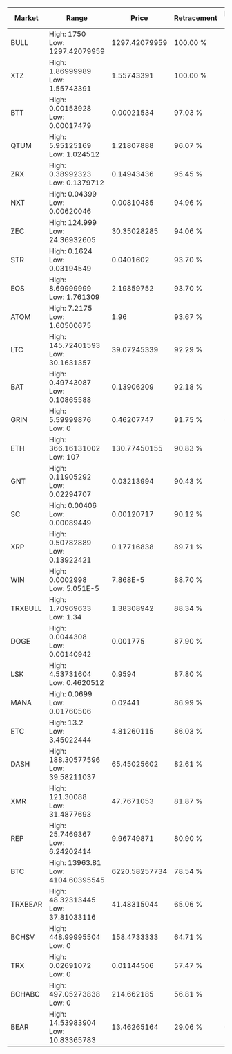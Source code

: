 | Market | Range | Price| Retracement | Doubles to 50% |
| --- | --- | --- | --- | --- |
| BULL | High: 1750<br />Low: 1297.42079959 | 1297.42079959 | 100.00 % | 1.17 |
| XTZ | High: 1.86999989<br />Low: 1.55743391 | 1.55743391 | 100.00 % | 1.10 |
| BTT | High: 0.00153928<br />Low: 0.00017479 | 0.00021534 | 97.03 % | 3.98 |
| QTUM | High: 5.95125169<br />Low: 1.024512 | 1.21807888 | 96.07 % | 2.86 |
| ZRX | High: 0.38992323<br />Low: 0.1379712 | 0.14943436 | 95.45 % | 1.77 |
| NXT | High: 0.04399<br />Low: 0.00620046 | 0.00810485 | 94.96 % | 3.10 |
| ZEC | High: 124.999<br />Low: 24.36932605 | 30.35028285 | 94.06 % | 2.46 |
| STR | High: 0.1624<br />Low: 0.03194549 | 0.0401602 | 93.70 % | 2.42 |
| EOS | High: 8.69999999<br />Low: 1.761309 | 2.19859752 | 93.70 % | 2.38 |
| ATOM | High: 7.2175<br />Low: 1.60500675 | 1.96 | 93.67 % | 2.25 |
| LTC | High: 145.72401593<br />Low: 30.1631357 | 39.07245339 | 92.29 % | 2.25 |
| BAT | High: 0.49743087<br />Low: 0.10865588 | 0.13906209 | 92.18 % | 2.18 |
| GRIN | High: 5.59999876<br />Low: 0 | 0.46207747 | 91.75 % | 6.06 |
| ETH | High: 366.16131002<br />Low: 107 | 130.77450155 | 90.83 % | 1.81 |
| GNT | High: 0.11905292<br />Low: 0.02294707 | 0.03213994 | 90.43 % | 2.21 |
| SC | High: 0.00406<br />Low: 0.00089449 | 0.00120717 | 90.12 % | 2.05 |
| XRP | High: 0.50782889<br />Low: 0.13922421 | 0.17716838 | 89.71 % | 1.83 |
| WIN | High: 0.0002998<br />Low: 5.051E-5 | 7.868E-5 | 88.70 % | 2.23 |
| TRXBULL | High: 1.70969633<br />Low: 1.34 | 1.38308942 | 88.34 % | 1.10 |
| DOGE | High: 0.0044308<br />Low: 0.00140942 | 0.001775 | 87.90 % | 1.65 |
| LSK | High: 4.53731604<br />Low: 0.4620512 | 0.9594 | 87.80 % | 2.61 |
| MANA | High: 0.0699<br />Low: 0.01760506 | 0.02441 | 86.99 % | 1.79 |
| ETC | High: 13.2<br />Low: 3.45022444 | 4.81260115 | 86.03 % | 1.73 |
| DASH | High: 188.30577596<br />Low: 39.58211037 | 65.45025602 | 82.61 % | 1.74 |
| XMR | High: 121.30088<br />Low: 31.4877693 | 47.7671053 | 81.87 % | 1.60 |
| REP | High: 25.7469367<br />Low: 6.24202414 | 9.96749871 | 80.90 % | 1.60 |
| BTC | High: 13963.81<br />Low: 4104.60395545 | 6220.58257734 | 78.54 % | 1.45 |
| TRXBEAR | High: 48.32313445<br />Low: 37.81033116 | 41.48315044 | 65.06 % | 1.04 |
| BCHSV | High: 448.99995504<br />Low: 0 | 158.4733333 | 64.71 % | 1.42 |
| TRX | High: 0.02691072<br />Low: 0 | 0.01144506 | 57.47 % | 1.18 |
| BCHABC | High: 497.05273838<br />Low: 0 | 214.662185 | 56.81 % | 1.16 |
| BEAR | High: 14.53983904<br />Low: 10.83365783 | 13.46265164 | 29.06 % | 0.00 |
